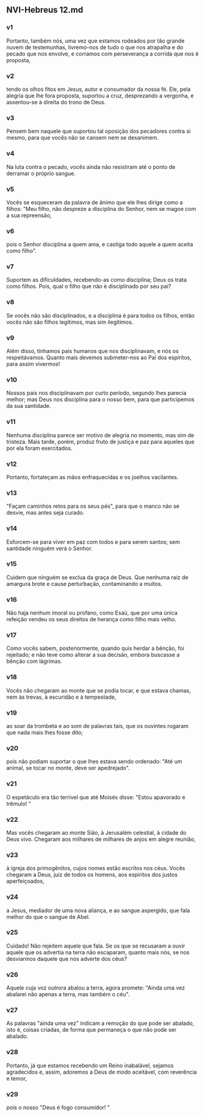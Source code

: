 ## NVI-Hebreus 12.md
### v1
 Portanto, também nós, uma vez que estamos rodeados por tão grande nuvem de testemunhas, livremo-nos de tudo o que nos atrapalha e do pecado que nos envolve, e corramos com perseverança a corrida que nos é proposta,
### v2
 tendo os olhos fitos em Jesus, autor e consumador da nossa fé. Ele, pela alegria que lhe fora proposta, suportou a cruz, desprezando a vergonha, e assentou-se à direita do trono de Deus.
### v3
 Pensem bem naquele que suportou tal oposição dos pecadores contra si mesmo, para que vocês não se cansem nem se desanimem.
### v4
 Na luta contra o pecado, vocês ainda não resistiram até o ponto de derramar o próprio sangue.
### v5
 Vocês se esqueceram da palavra de ânimo que ele lhes dirige como a filhos: "Meu filho, não despreze a disciplina do Senhor, nem se magoe com a sua repreensão,
### v6
 pois o Senhor disciplina a quem ama, e castiga todo aquele a quem aceita como filho".
### v7
 Suportem as dificuldades, recebendo-as como disciplina; Deus os trata como filhos. Pois, qual o filho que não é disciplinado por seu pai?
### v8
 Se vocês não são disciplinados, e a disciplina é para todos os filhos, então vocês não são filhos legítimos, mas sim ilegítimos.
### v9
 Além disso, tínhamos pais humanos que nos disciplinavam, e nós os respeitávamos. Quanto mais devemos submeter-nos ao Pai dos espíritos, para assim vivermos!
### v10
 Nossos pais nos disciplinavam por curto período, segundo lhes parecia melhor; mas Deus nos disciplina para o nosso bem, para que participemos da sua santidade.
### v11
 Nenhuma disciplina parece ser motivo de alegria no momento, mas sim de tristeza. Mais tarde, porém, produz fruto de justiça e paz para aqueles que por ela foram exercitados.
### v12
 Portanto, fortaleçam as mãos enfraquecidas e os joelhos vacilantes.
### v13
 "Façam caminhos retos para os seus pés", para que o manco não se desvie, mas antes seja curado.
### v14
 Esforcem-se para viver em paz com todos e para serem santos; sem santidade ninguém verá o Senhor.
### v15
 Cuidem que ninguém se exclua da graça de Deus. Que nenhuma raiz de amargura brote e cause perturbação, contaminando a muitos.
### v16
 Não haja nenhum imoral ou profano, como Esaú, que por uma única refeição vendeu os seus direitos de herança como filho mais velho.
### v17
 Como vocês sabem, posteriormente, quando quis herdar a bênção, foi rejeitado; e não teve como alterar a sua decisão, embora buscasse a bênção com lágrimas.
### v18
 Vocês não chegaram ao monte que se podia tocar, e que estava chamas, nem às trevas, à escuridão e à tempestade,
### v19
 ao soar da trombeta e ao som de palavras tais, que os ouvintes rogaram que nada mais lhes fosse dito;
### v20
 pois não podiam suportar o que lhes estava sendo ordenado: "Até um animal, se tocar no monte, deve ser apedrejado".
### v21
 O espetáculo era tão terrível que até Moisés disse: "Estou apavorado e trêmulo! "
### v22
 Mas vocês chegaram ao monte Sião, à Jerusalém celestial, à cidade do Deus vivo. Chegaram aos milhares de milhares de anjos em alegre reunião,
### v23
 à igreja dos primogênitos, cujos nomes estão escritos nos céus. Vocês chegaram a Deus, juiz de todos os homens, aos espíritos dos justos aperfeiçoados,
### v24
 a Jesus, mediador de uma nova aliança, e ao sangue aspergido, que fala melhor do que o sangue de Abel.
### v25
 Cuidado! Não rejeitem aquele que fala. Se os que se recusaram a ouvir aquele que os advertia na terra não escaparam, quanto mais nós, se nos desviarmos daquele que nos adverte dos céus?
### v26
 Aquele cuja voz outrora abalou a terra, agora promete: "Ainda uma vez abalarei não apenas a terra, mas também o céu".
### v27
 As palavras "ainda uma vez" indicam a remoção do que pode ser abalado, isto é, coisas criadas, de forma que permaneça o que não pode ser abalado.
### v28
 Portanto, já que estamos recebendo um Reino inabalável, sejamos agradecidos e, assim, adoremos a Deus de modo aceitável, com reverência e temor,
### v29
 pois o nosso "Deus é fogo consumidor! "
